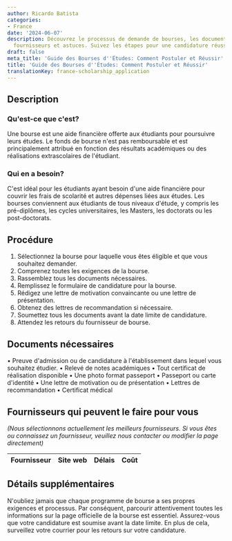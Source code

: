 ```yaml
---
author: Ricardo Batista
categories:
- France
date: '2024-06-07'
description: Découvrez le processus de demande de bourses, les documents requis, les
  fournisseurs et astuces. Suivez les étapes pour une candidature réussie!
draft: false
meta_title: 'Guide des Bourses d''Études: Comment Postuler et Réussir'
title: 'Guide des Bourses d''Études: Comment Postuler et Réussir'
translationKey: france-scholarship_application
---
```



## Description
### Qu'est-ce que c'est?
Une bourse est une aide financière offerte aux étudiants pour poursuivre leurs études. Le fonds de bourse n'est pas remboursable et est principalement attribué en fonction des résultats académiques ou des réalisations extrascolaires de l'étudiant.

### Qui en a besoin?
C'est idéal pour les étudiants ayant besoin d'une aide financière pour couvrir les frais de scolarité et autres dépenses liées aux études. Les bourses conviennent aux étudiants de tous niveaux d'étude, y compris les pré-diplômes, les cycles universitaires, les Masters, les doctorats ou les post-doctorats.

## Procédure
1. Sélectionnez la bourse pour laquelle vous êtes éligible et que vous souhaitez demander.
2. Comprenez toutes les exigences de la bourse.
3. Rassemblez tous les documents nécessaires.
4. Remplissez le formulaire de candidature pour la bourse.
5. Rédigez une lettre de motivation convaincante ou une lettre de présentation.
6. Obtenez des lettres de recommandation si nécessaire.
7. Soumettez tous les documents avant la date limite de candidature.
8. Attendez les retours du fournisseur de bourse.

## Documents nécessaires
• Preuve d'admission ou de candidature à l'établissement dans lequel vous souhaitez étudier.
• Relevé de notes académiques
• Tout certificat de réalisation disponible
• Une photo format passeport
• Passeport ou carte d'identité
• Une lettre de motivation ou de présentation
• Lettres de recommandation
• Certificat médical

## Fournisseurs qui peuvent le faire pour vous
_(Nous sélectionnons actuellement les meilleurs fournisseurs. Si vous êtes ou connaissez un fournisseur, veuillez nous contacter ou modifier la page directement)_

| Fournisseur     |     Site web    |     Délais       |       Coût       |
| --------------- | --------------- |  :-------------: | :-------------: |

## Détails supplémentaires
N'oubliez jamais que chaque programme de bourse a ses propres exigences et processus. Par conséquent, parcourir attentivement toutes les informations sur la page officielle de la bourse est essentiel. Assurez-vous que votre candidature est soumise avant la date limite. En plus de cela, surveillez votre courrier pour les retours sur votre candidature.